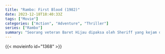 ```yaml
---
title: "Rambo: First Blood (1982)"
date: 2023-12-18T18:40:33Z
tags: ["Movie"]
categories: ["Action", "Adventure", "Thriller"]
series: ["Rambo"]
summary: "Seorang veteran Baret Hijau dipaksa oleh Sheriff yang kejam dan para deputinya untuk melarikan diri ke pegunungan dan melancarkan perang satu orang melawan para pengejarnya."
---
```


<mux-player stream-type="on-demand"
src="https://kp3d-my.sharepoint.com/personal/ryoo_kp3d_onmicrosoft_com/_layouts/15/download.aspx?share=Eb1A8J9o-c5Lse51KDwKU38B8MwJfGLnf0UUxZW80r8CSw" prefer-playback="mse" controls>

</mux-player>


{{< movieinfo id="1368" >}}

<script src="https://cdn.jsdelivr.net/npm/@mux/mux-player"></script>

 <script type="application/ld+json ">
{
"@context": "https://schema.org/",
"@type": "VideoObject",
"name": "Rambo: First Blood (1982)",
"contentUrl": "https://stream.mux.com/024rRH00AH007QFEge3kTE93lQh01tDZS63pjBKyJ801oF3w.m3u8",
"thumbnailUrl": "https://www.themoviedb.org/t/p/original/7MQVmsC7i6Z5tnKxQC62zBKU3Dx.jpg?width=314&fit_mode=preserve&time=25",
"uploadDate": "2023-12-18T18:40:33Z",
}

</script>